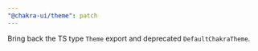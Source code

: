 ```yaml
---
"@chakra-ui/theme": patch
---
```


Bring back the TS type `Theme` export and deprecated `DefaultChakraTheme`.
